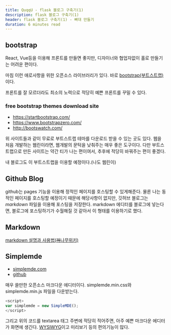 ```yaml
---
title: QuqqU - flask 블로그 구축기(1)
description: flask 블로그 구축기(1)
header: flask 블로그 구축기(1) - 뼈대 만들기
duration: 6 minutes read
---
```


## bootstrap
React, Vue등을 이용해 프론트를 만들면 좋지만, 디자이너와 협업자없이 홀로 만들기는 어려운 편이다.

마침 이런 애로사항을 위한 오픈소스 라이브러리가 있다. 바로 [bootstrap(부트스트랩)](https://getbootstrap.com)이다.

프론트를 잘 모르더라도 최소의 노력으로 적당히 예쁜 프론트를 꾸밀 수 있다.

### free bootstrap themes download site
- https://startbootstrap.com/
- https://www.bootstrapzero.com/
- http://bootswatch.com/

위 사이트들과 같이 무료로 부트스트랩 테마를 다운로드 받을 수 있는 곳도 있다. 웹을 처음 개발하는 웹린이라면, 웹개발의 문턱을 낮춰주는 매우 좋은 도구이다. 다만 부트스트랩으로 만든 사이트는 약간 티가 나는 편이여서, 추후에 적당히 바꿔주는 편이 좋겠다.

내 블로그도 이 부트스트랩을 이용할 예정이다.(나도 웹린이)

## Github Blog
github는 pages 기능을 이용해 정적인 페이지를 호스팅할 수 있게해준다. 물론 나는 동적인 페이지를 호스팅할 예정이기 때문에 해당사항이 없지만, 깃허브 블로그는 *markdown* 파일을 이용해 포스팅을 저장한다. markdown 에디터를 블로그에 넣는다면, 블로그에 포스팅하기가 수월해질 것 같아서 이 형태를 이용하기로 했다.


## Markdown
[markdown 설명과 사용법(~~꺼~~나무위키)](https://namu.wiki/w/마크다운)

## Simplemde
- [simplemde.com](https://simplemde.com)
- [github](https://github.com/sparksuite/simplemde-markdown-editor)

매우 쓸만한 오픈소스 마크다운 에디터이다. simplemde.min.css와 simplemde.min.js 파일을 다운받는다.
```javascript
<script>
var simplemde = new SimpleMDE();
</script>
```
그리고 위의 코드를 textarea 태그 주변에 적당히 적어주면, 아주 예쁜 마크다운 에디터가 화면에 생긴다.
[WYSIWYG](https://ko.wikipedia.org/wiki/위지위그)이고 미리보기 등의 편의기능이 많다.
